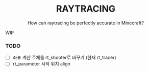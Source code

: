 <h1 align="center">RAYTRACING</h1>
<p align="center">How can raytracing be perfectly accurate in Minecraft?</p>

WIP


### TODO
- [ ] 좌표 계산 주체를 rt_shooter로 바꾸기 (현재 rt_tracer)
- [ ] rt_parameter 시작 위치 align